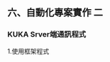 ## 六、自動化專案實作 二
### KUKA Srver端通訊程式

1.使用框架程式
<!--stackedit_data:
eyJoaXN0b3J5IjpbLTcwMDYyMjY2OSwxOTc2OTMxOTI4LC0yMD
MzNzQ3NzQ3LC0xOTgxNDk4OTk1XX0=
-->